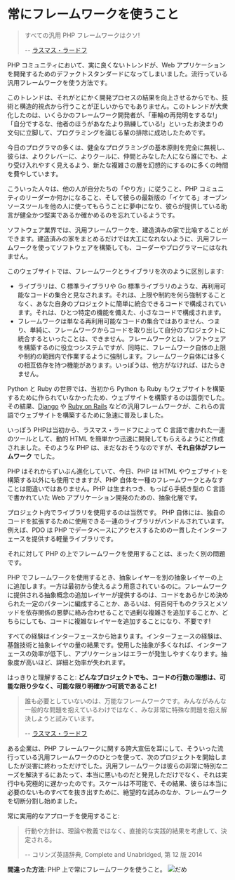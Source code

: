 # 常にフレームワークを使うこと #

> すべての汎用 PHP フレームワークはクソ!
>
> -- [ラスマス・ラードフ](https://www.youtube.com/watch?v=DuB6UjEsY_Y)

PHP コミュニティにおいて、実に良くないトレンドが、Web アプリケーションを開発するためのデファクトスタンダードになってしまいました。流行っている汎用フレームワークを使う方法です。

このトレンドは、それがとにかく開発プロセスの結果を向上させるからでも、技術と構造的視点から行うことが正しいからでもありません。このトレンドが大衆化したのは、いくらかのフレームワーク開発者が、「車輪の再発明をするな!」「自分でするな、他者のほうがあなたより熟練している!」といったお決まりの文句に立脚して、プログラミングを論じる輩の排除に成功したためです。

今日のプログラマの多くは、健全なプログラミングの基本原則を完全に無視し、彼らは、よりクレバーに、よりクールに、仲間とみなした人になら誰にでも、より受け入れやすく見えるよう、新たな複雑さの層を幻想的にするのに多くの時間を費やしています。

こういった人々は、他の人が自分たちの「やり方」に従うこと、PHP コミュニティのリーダーか何かになること、そして彼らの最新版の「イケてる」オープンソースツールを他の人に使ってもらうことに夢中になり、彼らが提供している助言が健全かつ堅実であるか確かめるのを忘れているようです。

ソフトウェア業界では、汎用フレームワークを、建造済みの家で比喩することができます。建造済みの家をまとめるだけでは大工になれないように、汎用フレームワークを使ってソフトウェアを構築しても、コーダーやプログラマーにはなれません。

このウェブサイトでは、フレームワークとライブラリを次のように区別します:

* ライブラリは、C 標準ライブラリや Go 標準ライブラリのような、再利用可能なコードの集合と見なされます。それは、上限や制約を何ら強制することなく、あなた自身のプロジェクトに簡単に統合できるコードで構成されています。それは、ひとつ特定の機能を備えた、小さなコードで構成されます。
* フレームワークは単なる再利用可能なコードの集合ではありません、つまり、単純に、フレームワークからコードを取り出して自分のプロジェクトに統合するといったことは、できません。フレームワークとは、ソフトウェアを構築するのに役立つシステムですが、同時に、フレームワーク自体の上限や制約の範囲内で作業するように強制します。フレームワーク自体には多くの相互依存を持つ機能があります。いっぽうは、他方がなければ、はたらきません。

Python と Ruby の世界では、当初から Python も Ruby もウェブサイトを構築するために作られていなかったため、ウェブサイトを構築するのは面倒でした。その結果、[Django](https://en.wikipedia.org/wiki/Django_%28web_framework%29) や [Ruby on Rails](https://en.wikipedia.org/wiki/Ruby_on_Rails) などの汎用フレームワークが、これらの言語でウェブサイトを構築するために急速に普及しました。

いっぽう PHPは当初から、ラスマス・ラードフによって C 言語で書かれた一連のツールとして、動的 HTML を簡単かつ迅速に開発してもらえるようにと作成されました。そのような PHP は、まだなおそうなのですが、**それ自体がフレームワーク** でした。

PHP はそれからずいぶん進化していて、今日、PHP は HTML やウェブサイトを構築する以外にも使用できますが、PHP 自体を一種のフレームワークとみなすことは間違いではありません。PHP は生まれつき、もっぱら手続き型の C 言語で書かれていた Web アプリケーション開発のための、抽象化層です。

プロジェクト内でライブラリを使用するのは当然です。 PHP 自体には、独自のコードを拡張するために使用できる一連のライブラリがバンドルされています。 例えば、PDO は PHP でデータベースにアクセスするための一貫したインターフェースを提供する軽量ライブラリです。

それに対して PHP の上でフレームワークを使用することは、まったく別の問題です。

PHP でフレームワークを使用するとき、抽象レイヤーを別の抽象レイヤーの上に追加します。一方は最初から使えるよう用意されているのに。フレームワークに提供される抽象概念の追加レイヤーが提供するのは、コードをあらかじめ決められた一定のパターンに編成することか、あるいは、何百何千ものクラスとメソッドを依存関係の悪夢に絡み合わせることで過剰な複雑さを追加することか、どちらにしても、コードに複雑なレイヤーを追加することになり、不要です!

すべての経験はインターフェースから始まります。インターフェースの経験は、基盤技術と抽象レイヤの量の結果です。使用した抽象が多くなれば、インターフェースの効率が低下し、アプリケーションはエラーが発生しやすくなります。抽象度が高いほど、詳細と効率が失われます。

はっきりと理解すること: **どんなプロジェクトでも、コードの行数の理想は、可能な限り少なく、可能な限り明確かつ可読であること!**

> 誰も必要としていないのは、万能なフレームワークです。みんながみんな一般的な問題を抱えているわけではなく、みな非常に特殊な問題を抱え解決しようと試みています。
>
> -- [ラスマス・ラードフ](https://www.youtube.com/watch?v=anr7DQnMMs0)

ある企業は、PHP フレームワークに関する誇大宣伝を耳にして、そういった流行っている汎用フレームワークのひとつを使って、次のプロジェクトを開始しましたが災害に終わっただけでした。汎用フレームワークは彼らの非常に特別なニーズを解決するにあたって、本当に悪いものだと発見しただけでなく、それは実行中も究極的に遅かったのです。スケールは不可能で、その結果、彼らは本当に必要のないものすべてを抜き出すために、絶望的な試みのなか、フレームワークを切断分割し始めました。

常に実用的なアプローチを使用すること:

> 行動や方針は、理論や教義ではなく、直接的な実践的結果を考慮して、決定される。
>
> -- コリンズ英語辞典, Complete and Unabridged, 第 12 版 2014

**間違った方法**: PHP 上で常にフレームワークを使うこと。 ![だめ](/img/thumbs-down.png)
